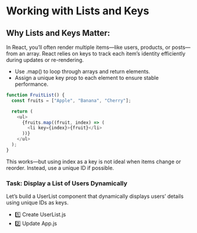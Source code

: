# Working with Lists and Keys

## Why Lists and Keys Matter:

In React, you’ll often render multiple items—like users, products, or posts—from an array. React relies on keys to track each item’s identity efficiently during updates or re-rendering.

- Use .map() to loop through arrays and return elements.
- Assign a unique key prop to each element to ensure stable performance.


```js
function FruitList() {
  const fruits = ["Apple", "Banana", "Cherry"];

  return (
    <ul>
      {fruits.map((fruit, index) => (
        <li key={index}>{fruit}</li>
      ))}
    </ul>
  );
}
```

This works—but using index as a key is not ideal when items change or reorder. Instead, use a unique ID if possible.

### Task: Display a List of Users Dynamically
Let’s build a UserList component that dynamically displays users’ details using unique IDs as keys.

- 1️⃣ Create UserList.js
- 2️⃣ Update App.js

